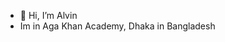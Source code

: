 - 👋 Hi, I’m Alvin
- Im in Aga Khan Academy, Dhaka in Bangladesh

<!---
AlvinAhammed002/AlvinAhammed002 is a ✨ special ✨ repository because its `README.md` (this file) appears on your GitHub profile.
You can click the Preview link to take a look at your changes.
--->
